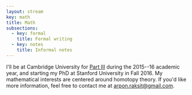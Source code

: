 ```yaml
---
layout: stream
key: math
title: Math
subsections:
  - key: formal
    title: Formal writing
  - key: notes
    title: Informal notes
---
```


I'll be at Cambridge University for [Part III](//www.maths.cam.ac.uk/postgrad/mathiii/) during the 2015--16 academic year, and starting my PhD at Stanford University in Fall 2016. My mathematical interests are centered around homotopy theory. If you'd like more information, feel free to contact me at [arpon.raksit@gmail.com](mailto:arpon.raksit@gmail.com).
